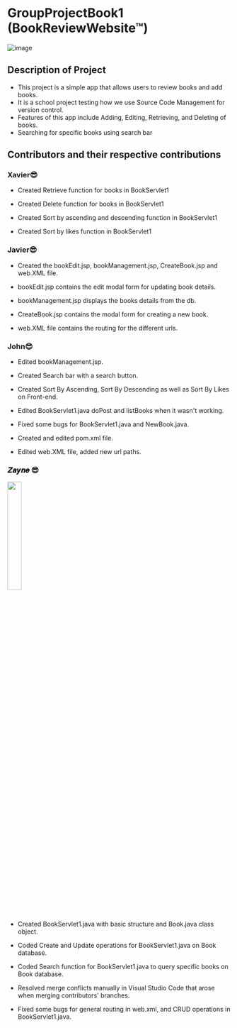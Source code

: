 # GroupProjectBook1 (BookReviewWebsite™)
![image](https://user-images.githubusercontent.com/85160539/152671140-c65e65e9-6cf6-46cd-bfa1-2132296b7c25.png)

## Description of Project
- This project is a simple app that allows users to review books and add books.
- It is a school project testing how we use Source Code Management for version control.
- Features of this app include Adding, Editing, Retrieving, and Deleting  of books. 
- Searching for specific books using search bar

## Contributors and their respective contributions

### Xavier😎
- Created Retrieve function for books in BookServlet1

- Created Delete function for books in BookServlet1

- Created Sort by ascending and descending function in BookServlet1

- Created Sort by likes function in BookServlet1

### Javier😎
- Created the bookEdit.jsp, bookManagement.jsp, CreateBook.jsp and web.XML file.

- bookEdit.jsp contains the edit modal form for updating book details.

- bookManagement.jsp displays the books details from the db.

- CreateBook.jsp contains the modal form for creating a new book.

- web.XML file contains the routing for the different urls.

### John😎
- Edited bookManagement.jsp.

- Created Search bar with a search button.

- Created Sort By Ascending, Sort By Descending as well as Sort By Likes on Front-end.

- Edited BookServlet1.java doPost and listBooks when it wasn't working.

- Fixed some bugs for BookServlet1.java and NewBook.java.

- Created and edited pom.xml file.

- Edited web.XML file, added new url paths.

### 𝒁𝒂𝒚𝒏𝒆 😎
<img src ="https://user-images.githubusercontent.com/85160539/152654454-13bacacd-9246-4455-9d5c-4d8a06bb8a36.jpg" width=25% height=25%>

- Created BookServlet1.java with basic structure and Book.java class object.

- Coded Create and Update operations for BookServlet1.java on Book database.

- Coded Search function for BookServlet1.java to query specific books on Book database.

- Resolved merge conflicts manually in Visual Studio Code that arose when merging contributors' branches.

- Fixed some bugs for general routing in web.xml, and CRUD operations in BookServlet1.java.
